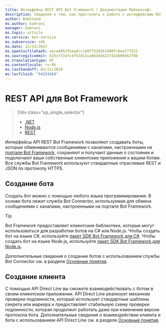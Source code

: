 ```yaml
---
title: Интерфейсы REST API Bot Framework | Документация Майкрософт
description: Сведения о том, как приступить к работе с интерфейсами REST API Bot Framework, которые можно использовать для создания ботов и клиентов, подключающихся к ботам.
author: RobStand
ms.author: kamrani
manager: kamrani
ms.topic: article
ms.service: bot-service
ms.subservice: sdk
ms.date: 12/13/2017
ms.openlocfilehash: eace4852feaadcc180f7329261990fc8eaf7f522
ms.sourcegitcommit: b15cf37afc4f57d13ca6636d4227433809562f8b
ms.translationtype: HT
ms.contentlocale: ru-RU
ms.lasthandoff: 01/11/2019
ms.locfileid: "54224269"
---
```

# <a name="bot-framework-rest-apis"></a>REST API для Bot Framework
> [!div class="op_single_selector"]
> - [.NET](../dotnet/bot-builder-dotnet-overview.md)
> - [Node.js](../nodejs/bot-builder-nodejs-overview.md)
> - [REST](../rest-api/bot-framework-rest-overview.md)

Интерфейсы API REST Bot Framework позволяют создавать боты, которые обмениваются сообщениями с каналами, настроенными на <a href="https://dev.botframework.com/" target="_blank">портале Bot Framework</a>, сохраняют и получают данные о состоянии и подключают ваши собственные клиентские приложения к вашим ботам. Все службы Bot Framework используют стандартные отраслевые REST и JSON по протоколу HTTPS.

## <a name="build-a-bot"></a>Создание бота

Создать бот можно с помощью любого языка программирования. В основе бота лежит служба Bot Connector, используемая для обмена сообщениями с каналами, настроенными на портале Bot Framework. 

> [!TIP]
> Bot Framework предоставляет клиентские библиотеки, которые могут использоваться для разработки ботов на C# или Node.js. Чтобы создать бот на языке C#, используйте [пакет SDK Bot Framework для C#](../dotnet/bot-builder-dotnet-overview.md). Чтобы создать бот на языке Node.js, используйте [пакет SDK Bot Framework для Node.js](../nodejs/index.md). 

Дополнительные сведения о создании ботов с использованием службы Bot Connector см. в разделе [Основные понятия](bot-framework-rest-connector-concepts.md).

## <a name="build-a-client"></a>Создание клиента

C помощью API Direct Line вы сможете взаимодействовать с ботом в своем клиентском приложении. API Direct Line реализует механизм проверки подлинности, который использует стандартные шаблоны секрета или маркера и предоставляет стабильную схему проверки подлинности, которая продолжит работать даже при изменении версии протокола бота. Дополнительные сведения о взаимодействии клиента и бота с использованием API Direct Line см. в разделе [Основные понятия](bot-framework-rest-direct-line-3-0-concepts.md). 